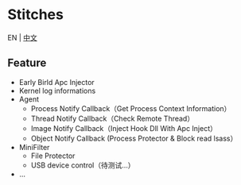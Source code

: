 # Stitches
EN | [中文](./Readme.md)

## Feature
* Early Birld Apc Injector
* Kernel log informations
* Agent
  * Process Notify Callback（Get Process Context Information）
  * Thread Notify Callback（Check Remote Thread）
  * Image Notify Callback（Inject Hook Dll With Apc Inject）
  * Object Notify Callback (Process Protector & Block read lsass）
* MiniFilter
  * File Protector
  * USB device control（待测试...）
* ...